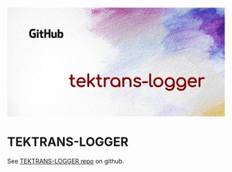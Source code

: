 ![tektrans-logger](./github-tektrans-logger-social-banner-no-badges.jpg)

# TEKTRANS-LOGGER

See [TEKTRANS-LOGGER repo](https://github.com/tektrans/tektrans-logger)
on github.
